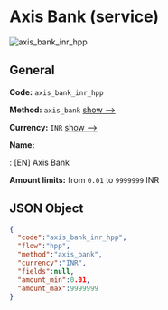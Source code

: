 
# Axis Bank (service) 
![axis_bank_inr_hpp](https://static.openfintech.io/payment_methods/axis_bank_inr_hpp/logo.svg?w=400&c=v0.59.26#w200)  

## General 
 
**Code:** `axis_bank_inr_hpp` 
 
**Method:** `axis_bank` 
 [show -->](/payment-methods/axis_bank/) 
 
**Currency:** `INR` [show -->](/currencies/INR/) 
 
**Name:** 
 
:	[EN] Axis Bank 
 
**Amount limits:** from `0.01` to `9999999` INR 

## JSON Object 

```json
{
  "code":"axis_bank_inr_hpp",
  "flow":"hpp",
  "method":"axis_bank",
  "currency":"INR",
  "fields":null,
  "amount_min":0.01,
  "amount_max":9999999
}
```  
